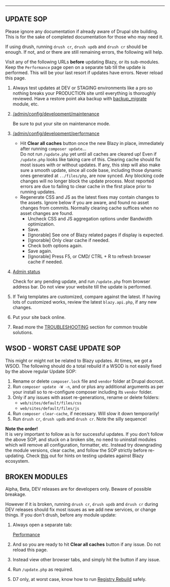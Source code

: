 
***
## <a name="updating"></a>UPDATE SOP
Please ignore any documentation if already aware of Drupal site building. This
is for the sake of completed documentation for those who may need it.

If using drush, running  `drush cr`, `drush updb` and `drush cr` should be
enough. If not, and or there are still remaining errors, the following will
help.

Visit any of the following URLs **before** updating Blazy, or its sub-modules.
Keep the `Performance` page open on a separate tab till the update is performed.
This will be your last resort if updates have errors. Never reload this page.

1. Always test updates at DEV or STAGING environments like a pro so nothing
   breaks your PRODUCTION site until everything is thoroughly reviewed.
   Have a restore point aka backup with
   [backup_migrate](https://drupal.org/project/backup_migrate) module, etc.

2. [/admin/config/development/maintenance](/admin/config/development/maintenance)  

   Be sure to put your site on maintenance mode.

3. [/admin/config/development/performance](/admin/config/development/performance)  
   * Hit **Clear all caches** button once the new Blazy in place, immediately
     after running `composer update`...  
     Do not run `/update.php` yet until all caches are cleared up! Even if
     `/update.php` looks like taking care of this.
     Clearing cache should fix most issues with or without updates. If any, this
     step will also make sure a smooth update, since all code base, including
     those dynamic ones generated at `../files/php`, are now synced.
     Any blocking code changes will no longer block the update process. Most
     reported errors are due to failing to clear cache in the first place prior
     to running updates.
   * Regenerate CSS and JS as the latest fixes may contain changes to the
     assets. Ignore below if you are aware, and found no asset changes from
     commits. Normally clearing cache suffices when no asset changes are found.
     * Uncheck CSS and JS aggregation options under Bandwidth optimization.
     * Save.
     * [Ignorable] See one of Blazy related pages if display is expected.
     * [Ignorable] Only clear cache if needed.
     * Check both options again.
     * Save again.
     * [Ignorable] Press F5, or CMD/ CTRL + R to refresh browser cache if
       needed.

4. [Admin status](/admin/reports/status)

   Check for any pending update, and run `/update.php` from browser address bar.
   Do not view your website till the update is performed.

5. If Twig templates are customized, compare against the latest. If having lots
   of customized works, review the latest `blazy.api.php`, if any new changes.

6. Put your site back online.

7. Read more the [TROUBLESHOOTING](#troubleshooting) section for common trouble
   solutions.


## <a name="wsod"></a>WSOD - WORST CASE UPDATE SOP  
This might or might not be related to Blazy updates. At times, we got a WSOD.
The following should do a total rebuild if a WSOD is not easily fixed by the
above regular Update SOP:  
1. Rename or delete `composer.lock` file and `vendor` folder at Drupal docroot.
2. Run `composer update -W -n`, and or plus any additional arguments as per your
   install so to re-configure composer including its `vendor` folder.
3. Only if any issues with asset re-generations, rename or delete folders:
   + `web/sites/default/files/css`
   + `web/sites/default/files/js`
4. Run `composer clear-cache`, if necessary. Will slow it down temporarily!
5. Run `drush cr`, `drush updb` and `drush cr`. Note the silly sequence!


**Note the order!**  
It is very important to follow as is for successful updates. If you don't follow
the above SOP, and stuck on a broken site, no need to uninstall modules which
will remove all configuration, formatter, etc. Instead try downgrading the
module versions, clear cache, and follow the SOP strictly before re-updating.
Check [this](https://drupal.org/node/3263027#comment-14402693) out for hints
on testing updates against Blazy ecosystem.

## BROKEN MODULES
Alpha, Beta, DEV releases are for developers only. Beware of possible breakage.

However if it is broken, running `drush cr`, `drush updb` and `drush cr` during
DEV releases should fix most issues as we add new services, or change things.
If you don't drush, before any module update:

1. Always open a separate tab:

   [Performance](/admin/config/development/performance)
2. And so you are ready to hit **Clear all caches** button if any issue. Do not
   reload this page.
3. Instead view other browser tabs, and simply hit the button if any
   issue.
4. Run `/update.php` as required.
5. D7 only, at worst case, know how to run
   [Registry Rebuild](https://www.drupal.org/project/registry_rebuild) safely.
